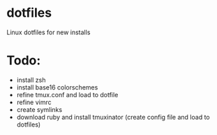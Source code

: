 # dotfiles
Linux dotfiles for new installs

# Todo:
- install zsh
- install base16 colorschemes
- refine tmux.conf and load to dotfile
- refine vimrc
- create symlinks
- download ruby and install tmuxinator (create config file and load to dotfiles)
